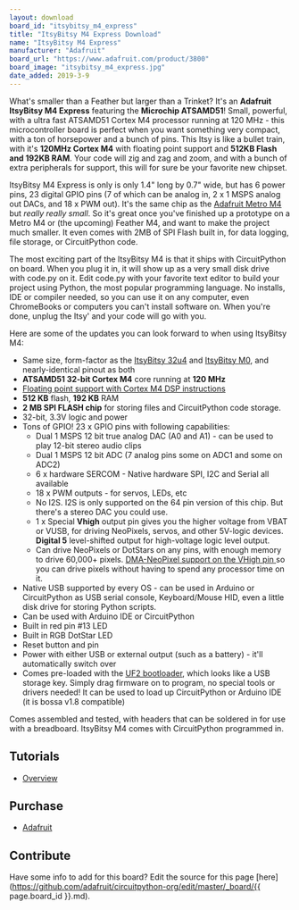 ```yaml
---
layout: download
board_id: "itsybitsy_m4_express"
title: "ItsyBitsy M4 Express Download"
name: "ItsyBitsy M4 Express"
manufacturer: "Adafruit"
board_url: "https://www.adafruit.com/product/3800"
board_image: "itsybitsy_m4_express.jpg"
date_added: 2019-3-9
---
```


What's smaller than a Feather but larger than a Trinket? It's an **Adafruit ItsyBitsy M4 Express** featuring the **Microchip ATSAMD51**! Small, powerful, with a ultra fast ATSAMD51 Cortex M4 processor running at 120 MHz - this microcontroller board is perfect when you want something very compact, with a ton of horsepower and a bunch of pins. This Itsy is like a bullet train, with it's **120MHz Cortex M4** with floating point support and **512KB Flash and 192KB RAM**. Your code will zig and zag and zoom, and with a bunch of extra peripherals for support, this will for sure be your favorite new chipset.

ItsyBitsy M4 Express is only is only 1.4" long by 0.7" wide, but has 6 power pins, 23 digital GPIO pins (7 of which can be analog in, 2 x 1 MSPS analog out DACs, and 18 x PWM out). It's the same chip as the [Adafruit Metro M4](https://www.adafruit.com/product/3382) but _really really small_. So it's great once you've finished up a prototype on a Metro M4 or (the upcoming) Feather M4, and want to make the project much smaller. It even comes with 2MB of SPI Flash built in, for data logging, file storage, or CircuitPython code.

The most exciting part of the ItsyBitsy M4 is that it ships with CircuitPython on board. When you plug it in, it will show up as a very small disk drive with code.py on it. Edit code.py with your favorite text editor to build your project using Python, the most popular programming language. No installs, IDE or compiler needed, so you can use it on any computer, even ChromeBooks or computers you can't install software on. When you're done, unplug the Itsy' and your code will go with you.

Here are some of the updates you can look forward to when using ItsyBitsy M4:

*   Same size, form-factor as the [ItsyBitsy 32u4](https://www.adafruit.com/product/3675) and [ItsyBitsy M0](https://www.adafruit.com/product/3727), and nearly-identical pinout as both
*   **ATSAMD51 32-bit Cortex M4** core running at **120 MHz**
*   [Floating point support with Cortex M4 DSP instructions](https://developer.arm.com/technologies/dsp/dsp-for-cortex-m)
*   **512 KB** flash, **192 KB** RAM
*   **2 MB SPI FLASH chip** for storing files and CircuitPython code storage.
*   32-bit, 3.3V logic and power
*   Tons of GPIO! 23 x GPIO pins with following capabilities:
    *   Dual 1 MSPS 12 bit true analog DAC (A0 and A1) - can be used to play 12-bit stereo audio clips
    *   Dual 1 MSPS 12 bit ADC (7 analog pins some on ADC1 and some on ADC2)
    *   6 x hardware SERCOM - Native hardware SPI, I2C and Serial all available
    *   18 x PWM outputs - for servos, LEDs, etc
    *   No I2S. I2S is only supported on the 64 pin version of this chip. But there's a stereo DAC you could use.
    *   1 x Special **Vhigh** output pin gives you the higher voltage from VBAT or VUSB, for driving NeoPixels, servos, and other 5V-logic devices. **Digital 5** level-shifted output for high-voltage logic level output.
    *   Can drive NeoPixels or DotStars on any pins, with enough memory to drive 60,000+ pixels. [DMA-NeoPixel support on the VHigh pin ](https://learn.adafruit.com/dma-driven-neopixels)so you can drive pixels without having to spend any processor time on it.
*   Native USB supported by every OS - can be used in Arduino or CircuitPython as USB serial console, Keyboard/Mouse HID, even a little disk drive for storing Python scripts.
*   Can be used with Arduino IDE or CircuitPython
*   Built in red pin #13 LED
*   Built in RGB DotStar LED
*   Reset button and pin
*   Power with either USB or external output (such as a battery) - it'll automatically switch over
*   Comes pre-loaded with the [UF2 bootloader](https://learn.adafruit.com/adafruit-metro-m0-express-designed-for-circuitpython/uf2-bootloader), which looks like a USB storage key. Simply drag firmware on to program, no special tools or drivers needed! It can be used to load up CircuitPython or Arduino IDE (it is bossa v1.8 compatible)

Comes assembled and tested, with headers that can be soldered in for use with a breadboard. ItsyBitsy M4 comes with CircuitPython programmed in.

## Tutorials

* [Overview](https://learn.adafruit.com/introducing-adafruit-itsybitsy-m4)

## Purchase

* [Adafruit](https://www.adafruit.com/product/3800)

## Contribute

Have some info to add for this board? Edit the source for this page [here](https://github.com/adafruit/circuitpython-org/edit/master/_board/{{ page.board_id }}.md).

